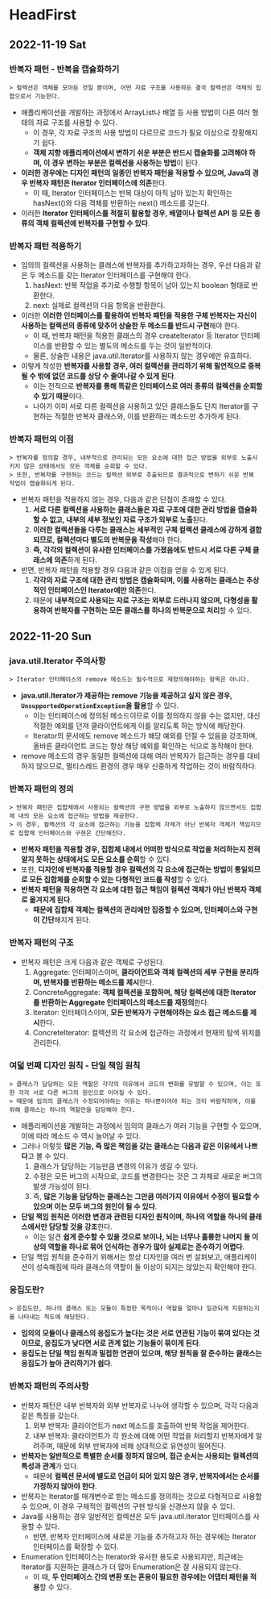# HeadFirst
## 2022-11-19 Sat

### 반복자 패턴 - 반복을 캡슐화하기
```
> 컬렉션은 객체를 모아둔 것일 뿐이며, 어떤 자료 구조를 사용하든 결국 컬렉션은 객체의 집합으로서 기능한다.
```
* 애플리케이션을 개발하는 과정에서 ArrayList나 배열 등 사용 방법이 다른 여러 형태의 자료 구조를 사용할 수 있다.
  * 이 경우, 각 자료 구조의 사용 방법이 다르므로 코드가 필요 이상으로 장황해지기 쉽다.
  * **객체 지향 애플리케이션에서 변하기 쉬운 부분은 반드시 캡슐화를 고려해야 하며, 이 경우 변하는 부분은 컬렉션을 사용하는 방법**이 된다.
* **이러한 경우에는 디자인 패턴의 일종인 반복자 패턴을 적용할 수 있으며, Java의 경우 반복자 패턴은 Iterator 인터페이스에 의존**한다.
  * 이 때, Iterator 인터페이스는 반복 대상이 아직 남아 있는지 확인하는 hasNext()와 다음 객체를 반환하는 next() 메소드를 갖는다.
* 이러한 **Iterator 인터페이스를 적절히 활용할 경우, 배열이나 컬렉션 API 등 모든 종류의 객체 컬렉션에 반복자를 구현할 수 있다**.

### 반복자 패턴 적용하기
* 임의의 컬렉션을 사용하는 클래스에 반복자를 추가하고자하는 경우, 우선 다음과 같은 두 메소드를 갖는 Iterator 인터페이스를 구현해야 한다.
  1. hasNext: 반복 작업을 추가로 수행할 항목이 남아 있는지 boolean 형태로 반환한다.
  2. next: 실제로 컬렉션의 다음 항목을 반환한다.
* 이러한 **이러한 인터페이스를 활용하여 반복자 패턴을 적용한 구체 반복자는 자신이 사용하는 컬렉션의 종류에 맞추어 상술한 두 메소드를 반드시 구현**해야 한다.
  * 이 때, 반복자 패턴을 적용한 클래스의 경우 createIterator 등 Iterator 인터페이스를 반환할 수 있는 별도의 메소드를 두는 것이 일반적이다.
  * 물론, 상술한 내용은 java.util.Iterator를 사용하지 않는 경우에만 유효하다.
* 이렇게 작성한 **반복자를 사용할 경우, 여러 컬렉션을 관리하기 위해 필연적으로 중복될 수 밖에 없던 코드를 상당 수 줄여나갈 수 있게 된다**.
  * 이는 전적으로 **반복자를 통해 똑같은 인터페이스로 여러 종류의 컬렉션을 순회할 수 있기 때문**이다.
  * 나아가 이미 서로 다른 컬렉션을 사용하고 있던 클래스들도 단지 Iterator를 구현하는 적절한 반복자 클래스와, 이를 반환하는 메소드만 추가하게 된다.

### 반복자 패턴의 이점
```
> 반복자를 정의할 경우, 내부적으로 관리되는 모든 요소에 대한 접근 방법을 외부로 노출시키지 않은 상태에서도 모든 객체를 순회할 수 있다.
> 또한, 반복자를 구현하는 코드는 컬렉션 외부로 추출되므로 결과적으로 변하기 쉬운 반복 작업이 캡슐화되게 된다.
```
* 반복자 패턴을 적용하지 않는 경우, 다음과 같은 단점이 존재할 수 있다.
  1. **서로 다른 컬렉션을 사용하는 클래스들은 자료 구조에 대한 관리 방법을 캡슐화할 수 없고, 내부의 세부 정보인 자료 구조가 외부로 노출**된다.
  2. **이러한 컬렉션들을 다루는 클래스는 세부적인 구체 컬렉션 클래스에 강하게 결합되므로, 컬렉션마다 별도의 반복문을 작성**해야 한다.
  3. **즉, 각각의 컬렉션이 유사한 인터페이스를 가졌음에도 반드시 서로 다른 구체 클래스에 의존**하게 된다.
* 반면, 반복자 패턴을 적용할 경우 다음과 같은 이점을 얻을 수 있게 된다.
  1. **각각의 자료 구조에 대한 관리 방법은 캡슐화되며, 이를 사용하는 클래스는 추상적인 인터페이스인 Iterator에만 의존**한다.
  2. 때문에 **내부적으로 사용되는 자료 구조는 외부로 드러나지 않으며, 다형성을 활용하여 반복자를 구현하는 모든 클래스를 하나의 반복문으로 처리**할 수 있다.

## 2022-11-20 Sun
### java.util.Iterator 주의사항
```
> Iterator 인터페이스의 remove 메소드는 필수적으로 재정의해야하는 항목은 아니다.
```
* **java.util.Iterator가 제공하는 remove 기능을 제공하고 싶지 않은 경우, `UnsupportedOperationException`을 활용**할 수 있다.
  * 이는 인터페이스에 정의된 메소드이므로 이를 정의하지 않을 수는 없지만, 대신 적절한 예외를 던져 클라이언트에게 이를 알리도록 하는 방식에 해당한다. 
  * Iterator의 문서에도 remove 메소드가 해당 예외를 던질 수 있음을 강조하며, 올바른 클라이언트 코드는 항상 해당 예외를 확인하는 식으로 동작해야 한다.
* remove 메소드의 경우 동일한 컬렉션에 대해 여러 반복자가 접근하는 경우를 대비하지 않으므로, 멀티스레드 환경의 경우 매우 신중하게 작업하는 것이 바람직하다.

### 반복자 패턴의 정의
```
> 반복자 패턴은 집합체에서 사용되는 컬렉션의 구현 방법을 외부로 노출하지 않으면서도 집합체 내의 모든 요소에 접근하는 방법을 제공한다.
> 이 경우, 컬렉션의 각 요소에 접근하는 기능을 집합체 자체가 아닌 반복자 객체가 책임지므로 집합체 인터페이스와 구현은 간단해진다.
```
* **반복자 패턴을 적용할 경우, 집합체 내에서 어떠한 방식으로 작업을 처리하는지 전혀 알지 못하는 상태에서도 모든 요소를 순회**할 수 있다.
* 또한, **디자인에 반복자를 적용할 경우 컬렉션의 각 요소에 접근하는 방법이 통일되므로 모든 집합체를 순회할 수 있는 다형적인 코드를 작성**할 수 있다.
* **반복자 패턴을 적용하면 각 요소에 대한 접근 책임이 컬렉션 객체가 아닌 반복자 객체로 옮겨지게 된다**.
  * **때문에 집합체 객체는 컬렉션의 관리에만 집중할 수 있으며, 인터페이스와 구현이 간단**해지게 된다.

### 반복자 패턴의 구조
* 반복자 패턴은 크게 다음과 같은 객체로 구성된다.
  1. Aggregate: 인터페이스이며, **클라이언트와 객체 컬렉션의 세부 구현을 분리하며, 반복자를 반환하는 메소드를 제시**한다.
  2. ConcreteAggregate: **객체 컬렉션을 포함하며, 해당 컬렉션에 대한 Iterator를 반환하는 Aggregate 인터페이스의 메소드를 재정의**한다.
  3. Iterator: 인터페이스이며, **모든 반복자가 구현해야하는 요소 접근 메소드를 제시**한다.
  4. ConcreteIterator: 컬렉션의 각 요소에 접근하는 과정에서 현재의 탐색 위치를 관리한다.

### 여덟 번째 디자인 원칙 - 단일 책임 원칙
```
> 클래스가 담당하는 모든 역할은 각각의 이유에서 코드의 변화를 유발할 수 있으며, 이는 또한 각각 서로 다른 버그의 원인으로 이어질 수 있다.
> 때문에 임의의 클래스가 수정되어야하는 이유는 하나뿐이어야 하는 것이 바람직하며, 이를 위해 클래스는 하나의 역할만을 담당해야 한다.
```
* 애플리케이션을 개발하는 과정에서 임의의 클래스가 여러 기능을 구현할 수 있으며, 이에 따라 메소드 수 역시 늘어날 수 있다.
* 그러나 이렇듯 **많은 기능, 즉 많은 책임을 갖는 클래스는 다음과 같은 이유에서 나쁘다**고 볼 수 있다.
  1. 클래스가 담당하는 기능만큼 변경의 이유가 생길 수 있다.
  2. 수정은 모든 버그의 시작으로, 코드를 변경한다는 것은 그 자체로 새로운 버그의 발생 가능성이 된다.
  3. 즉, **많은 기능을 담당하는 클래스는 그만큼 여러가지 이유에서 수정이 필요할 수 있으며 이는 모두 버그의 원인이 될 수 있다**.
* **단일 책임 원칙은 이러한 변경과 관련된 디자인 원칙이며, 하나의 역할을 하나의 클래스에서만 담당할 것을 강조**한다.
  * 이는 일견 **쉽게 준수할 수 있을 것으로 보이나, 뇌는 너무나 훌륭한 나머지 둘 이상의 역할을 하나로 묶어 인식하는 경우가 많아 실제로는 준수하기 어렵다**.
* 단일 책임 원칙을 준수하기 위해서는 항상 디자인을 여러 번 살펴보고, 애플리케이션이 성숙해짐에 따라 클래스의 역할이 둘 이상이 되지는 않았는지 확인해야 한다.

### 응집도란?
```
> 응집도란, 하나의 클래스 또는 모듈이 특정한 목적이나 역할을 얼마나 일관되게 지원하는지를 나타내는 척도에 해당한다.
```
* **임의의 모듈이나 클래스의 응집도가 높다는 것은 서로 연관된 기능이 묶여 있다는 것이므로, 응집도가 낮다면 서로 관계 없는 기능들이 묶이게 된다**.
* **응집도는 단일 책임 원칙과 밀접한 연관이 있으며, 해당 원칙을 잘 준수하는 클래스는 응집도가 높아 관리하기가 쉽다**.

### 반복자 패턴의 주의사항
* 반복자 패턴은 내부 반복자와 외부 반복자로 나누어 생각할 수 있으며, 각각 다음과 같은 특징을 갖는다.
  1. 외부 반복자: 클라이언트가 next 메소드를 호출하여 반복 작업을 제어한다.
  2. 내부 반복자: 클라이언트가 각 원소에 대해 어떤 작업을 처리할지 반복자에게 알려주며, 때문에 외부 반복자에 비해 상대적으로 유연성이 떨어진다.
* **반복자는 일반적으로 특별한 순서를 정하지 않으며, 접근 순서는 사용되는 컬렉션의 특성과 관계**가 있다.
  * 때문에 **컬렉션 문서에 별도로 언급이 되어 있지 않은 경우, 반복자에서는 순서를 가정하지 않아야 한다**.
* 반복자는 Iterator를 매개변수로 받는 메소드를 정의하는 것으로 다형적으로 사용할 수 있으며, 이 경우 구체적인 컬렉션의 구현 방식을 신경쓰지 않을 수 있다.
* Java를 사용하는 경우 일반적인 컬렉션은 모두 java.util.Iterator 인터페이스를 사용할 수 있다.
  * 반면, 반복자 인터페이스에 새로운 기능을 추가하고자 하는 경우에는 Iterator 인터페이스를 확장할 수 있다.
* Enumeration 인터페이스는 Iterator와 유사한 용도로 사용되지만, 최근에는 Iterator를 지원하는 클래스가 더 많아 Enumeration은 잘 사용되지 않는다.
  * 이 때, **두 인터페이스 간의 변환 또는 혼용이 필요한 경우에는 어댑터 패턴을 적용**할 수 있다.